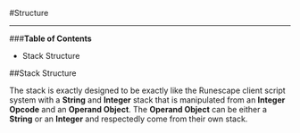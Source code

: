 #Structure
***

###**Table of Contents**

* Stack Structure

##Stack Structure

The stack is exactly designed to be exactly like the Runescape client script system with a **String** and **Integer** 
stack that is manipulated from an **Integer Opcode** and an **Operand Object**. The **Operand Object** can be either
a **String** or an **Integer** and respectedly come from their own stack.